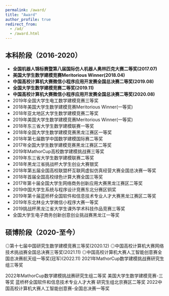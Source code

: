 ```yaml
---
permalink: /award/
title: "Award"
author_profile: true
redirect_from: 
  - /ad/
  - /award.html
---
```


## 本科阶段（2016-2020）
- **全国机器人锦标赛暨第八届国际仿人机器人奥林匹克大赛二等奖(2017.07)**
- **美国大学生数学建模竞赛Meritorious Winner(2018.04)**
- **中国高校计算机大赛微信小程序应用开发赛全国总决赛二等奖(2019.08)**
- **全国大学生数学建模竞赛二等奖(2019.11)**
- **中国高校计算机大赛微信小程序应用开发赛全国总决赛二等奖(2020.08)**
- 2019年全国大学生电工数学建模竞赛三等奖
- 2018年美国大学生数学建模竞赛Meritorious  Winner(一等奖)
- 2018年亚太地区大学生数学建模竞赛二等奖
- 2019年美国大学生数学建模竞赛Meritorious  Winner(一等奖)
- 2018年东三省大学生数学建模联赛一等奖
- 2018年全国大学生数学建模竞赛黑龙江赛区一等奖
- 2018年第七届数学中国数学建模国际赛二等奖
- 2017年全国大学生数学建模竞赛黑龙江赛区二等奖
- 2019年MathorCup高校数学建模挑战赛三等奖
- 2019年东三省大学生数学建模联赛二等奖     
- 2018年黑龙江省挑战杯大学生创业大赛银奖
- 2018年第五届全国高校联盟杯互联网虚拟仿真经营大赛全国总决赛一等奖
- 2018年首届全国高校绿色计算大赛全国三等奖
- 2017年第十届全国大学生网络商务创新应用大赛黑龙江赛区二等奖
- 2019中国大学生系统与程序设计竞赛东北分赛区铜奖
- 2019年第十届蓝桥杯全国软件和信息技术专业人才大赛黑龙江赛区二等奖
- 2019年东北林业大学微信小程序大赛一等奖
- 2019挑战杯黑龙江省大学生课外学术科技作品竞赛三等奖
- 全国大学生电子商务创新创意创业挑战赛黑龙江一等奖


## 硕博阶段（2020-至今）
◎第十七届中国研究生数学建模竞赛三等奖(2020.12)
◎中国高校计算机大赛网络技术挑战赛全国总决赛三等奖(2021.11)
◎中国高校计算机大赛人工智能创意赛全国总决赛航天组一等奖(冠军)(2022.11)
2021年MathorCup数学建模挑战赛研究生组三等奖

2022年MathorCup数学建模挑战赛研究生组二等奖
美国大学生数学建模竞赛-三等奖
蓝桥杯全国软件和信息技术专业人才大赛
研究生组北京赛区二等奖
2022中国高校计算机大赛人工智能创意赛-全国总决赛一等奖
